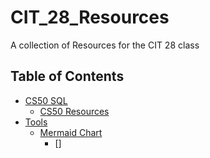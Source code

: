 # CIT_28_Resources
A collection of Resources for the CIT 28 class

## Table of Contents
- [CS50 SQL](CS50-SQL)
    - [CS50 Resources](CS50-SQL/CS50-Resources.md)
- [Tools](Tools)
    - [Mermaid Chart](https://www.mermaidchart.com)
        - []
